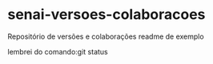 # senai-versoes-colaboracoes
Repositório de versões e colaborações
readme de exemplo

lembrei do comando:git status


